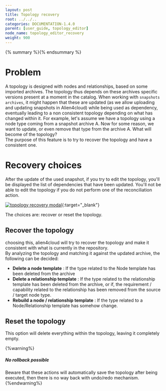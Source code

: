 ```yaml
---
layout: post
title: Topology recovery
root: ../../..
categories: DOCUMENTATION-1.4.0
parent: [user_guide, topology_editor]
node_name: topology_editor_recovery
weight: 900
---
```


{% summary %}{% endsummary %}

# Problem

A topology is designed with nodes and relationships, based on some imported archives. The topology thus depends on these archives specific versions present at a moment in the catalog. When working with `snapshots archives`, it might happen that these are updated (as we allow uploading and updating snapshots in Alien4cloud) while being used as dependency, eventually leading to a non consistent topology depending on what has changed within it. For example, let's assume we have a topology using a node type coming from a snapshot archive A. Now for some reason, we want to update, or even remove that type from the archive A. What will become of the topology?  
The purpose of this feature is to try to recover the topology and have a consistent one.

# Recovery choices

After the update of the used snapshot, if you try to edit the topology, you'll be displayed the list of dependencies that have been updated. You'll not be able to edit the topology if you do not perform one of the reconciliation action.

[![topology recovery modal](../../images/1.4.0/user_guide/topology_recovery_modal.png)](../../images/1.4.0/user_guide/topology_recovery_modal.png){:target="_blank"}<br>

The choices are: recover or reset the topology.

## Recover the topology

choosing this, alien4cloud will try to recover the topology and make it consistent with what is currently in the repository.  
By analyzing the topology and matching it against the updated archive, the following can be decided:

  * **Delete a node template** : If the type related to the Node template has been deleted from the archive
  * **Delete a relationship template** : If the type related to the relationship template has been deleted from the archive, or if, the requirement / capability related to the relationship has been removed from the source / target node type.
  * **Rebuild a node / relationship template** : If the type related to a Node/Relationship template has somehow change.

## Reset the topology

This option will delete everything within the topology, leaving it completely empty.

{%warning%}
<h5>No rollback possible</h5>
Beware that these actions will automatically save the topology after being executed, then there is no way back with undo/redo mechanism.
{%endwarning%}
